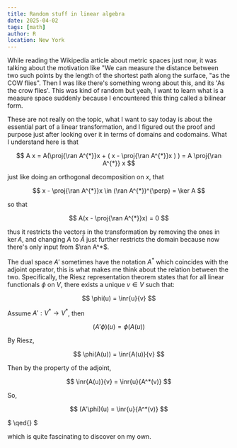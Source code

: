 ```yaml
---
title: Random stuff in linear algebra
date: 2025-04-02
tags: [math]
author: R
location: New York
---
```


While reading the Wikipedia article about metric spaces just now, it was talking about the motivation like "We can measure the distance between two such points by the length of the shortest path along the surface, "as the COW flies". Then I was like there's something wrong about this, and its 'As the crow flies'. This was kind of random but yeah, I want to learn what is a measure space suddenly because I encountered this thing called a bilinear form.

These are not really on the topic, what I want to say today is about the essential part of a linear transformation, and I figured out the proof and purpose just after looking over it in terms of domains and codomains. What I understand here is that

$$
A x = A(\proj{\ran A^{*}}x + ( x - \proj{\ran A^{*}}x ) ) = A \proj{\ran A^{*}} x
$$

just like doing an orthogonal decomposition on $x$, that 

$$
x - \proj{\ran A^{*}}x \in (\ran A^{*})^{\perp} = \ker A
$$

so that 

$$
A(x - \proj{\ran A^{*}}x) = 0
$$

thus it restricts the vectors in the transformation by removing the ones in $\ker A$, and changing $A$ to $\tilde{A}$ just further restricts the domain because now there's only input from $\ran A^*$.

The dual space $A'$  sometimes have the notation $A^*$ which coincides with the adjoint operator, this is what makes me think about the relation between the two. Specifically, the Riesz representation theorem states that for all linear functionals $\phi$ on $V$, there exists a unique $v \in V$ such that:

$$
\phi(u) = \inr{u}{v}
$$

Assume $A': V^* \to V^*$, then

$$
(A'\phi)(u) = \phi(A(u))
$$

By Riesz,

$$
\phi(A(u)) = \inr{A(u)}{v}
$$

Then by the property of the adjoint,

$$
\inr{A(u)}{v} = \inr{u}{A^*(v)}
$$

So,

$$
(A'\phi)(u) = \inr{u}{A^*(v)}
$$

$
\qed{}
$

which is quite fascinating to discover on my own.